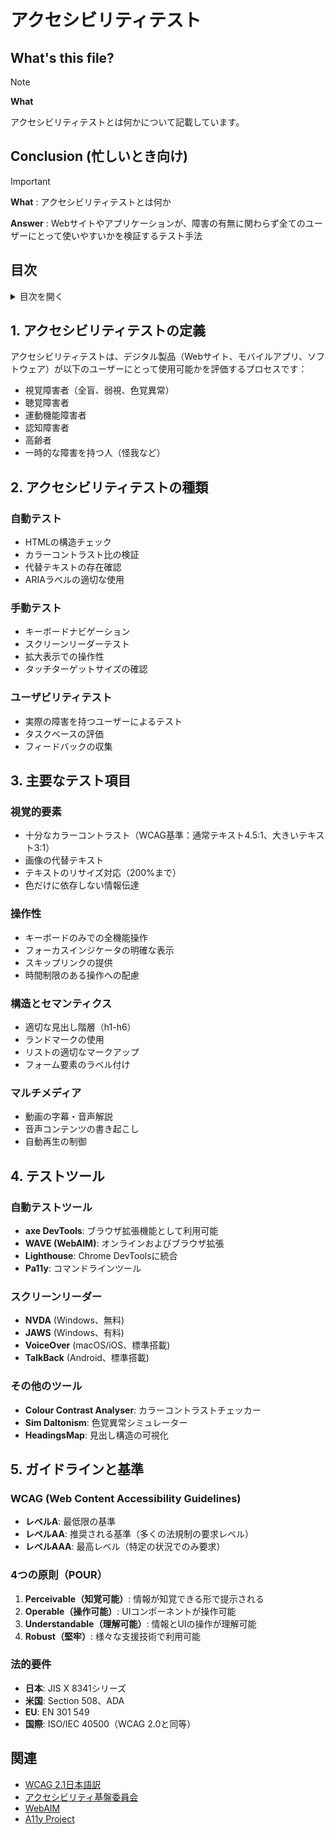 # アクセシビリティテスト

## What's this file?
> [!NOTE]
> **What**
> 
> アクセシビリティテストとは何かについて記載しています。

## Conclusion (忙しいとき向け)
> [!IMPORTANT]
> **What** : アクセシビリティテストとは何か
> 
> **Answer** : Webサイトやアプリケーションが、障害の有無に関わらず全てのユーザーにとって使いやすいかを検証するテスト手法

## 目次

<details>
<summary>目次を開く</summary>

- [1. アクセシビリティテストの定義](#1-アクセシビリティテストの定義)
- [2. アクセシビリティテストの種類](#2-アクセシビリティテストの種類)
- [3. 主要なテスト項目](#3-主要なテスト項目)
- [4. テストツール](#4-テストツール)
- [5. ガイドラインと基準](#5-ガイドラインと基準)

</details>

## 1. アクセシビリティテストの定義

アクセシビリティテストは、デジタル製品（Webサイト、モバイルアプリ、ソフトウェア）が以下のユーザーにとって使用可能かを評価するプロセスです：

- 視覚障害者（全盲、弱視、色覚異常）
- 聴覚障害者
- 運動機能障害者
- 認知障害者
- 高齢者
- 一時的な障害を持つ人（怪我など）

## 2. アクセシビリティテストの種類

### 自動テスト
- HTMLの構造チェック
- カラーコントラスト比の検証
- 代替テキストの存在確認
- ARIAラベルの適切な使用

### 手動テスト
- キーボードナビゲーション
- スクリーンリーダーテスト
- 拡大表示での操作性
- タッチターゲットサイズの確認

### ユーザビリティテスト
- 実際の障害を持つユーザーによるテスト
- タスクベースの評価
- フィードバックの収集

## 3. 主要なテスト項目

### 視覚的要素
- 十分なカラーコントラスト（WCAG基準：通常テキスト4.5:1、大きいテキスト3:1）
- 画像の代替テキスト
- テキストのリサイズ対応（200%まで）
- 色だけに依存しない情報伝達

### 操作性
- キーボードのみでの全機能操作
- フォーカスインジケータの明確な表示
- スキップリンクの提供
- 時間制限のある操作への配慮

### 構造とセマンティクス
- 適切な見出し階層（h1-h6）
- ランドマークの使用
- リストの適切なマークアップ
- フォーム要素のラベル付け

### マルチメディア
- 動画の字幕・音声解説
- 音声コンテンツの書き起こし
- 自動再生の制御

## 4. テストツール

### 自動テストツール
- **axe DevTools**: ブラウザ拡張機能として利用可能
- **WAVE (WebAIM)**: オンラインおよびブラウザ拡張
- **Lighthouse**: Chrome DevToolsに統合
- **Pa11y**: コマンドラインツール

### スクリーンリーダー
- **NVDA** (Windows、無料)
- **JAWS** (Windows、有料)
- **VoiceOver** (macOS/iOS、標準搭載)
- **TalkBack** (Android、標準搭載)

### その他のツール
- **Colour Contrast Analyser**: カラーコントラストチェッカー
- **Sim Daltonism**: 色覚異常シミュレーター
- **HeadingsMap**: 見出し構造の可視化

## 5. ガイドラインと基準

### WCAG (Web Content Accessibility Guidelines)
- **レベルA**: 最低限の基準
- **レベルAA**: 推奨される基準（多くの法規制の要求レベル）
- **レベルAAA**: 最高レベル（特定の状況でのみ要求）

### 4つの原則（POUR）
1. **Perceivable（知覚可能）**: 情報が知覚できる形で提示される
2. **Operable（操作可能）**: UIコンポーネントが操作可能
3. **Understandable（理解可能）**: 情報とUIの操作が理解可能
4. **Robust（堅牢）**: 様々な支援技術で利用可能

### 法的要件
- **日本**: JIS X 8341シリーズ
- **米国**: Section 508、ADA
- **EU**: EN 301 549
- **国際**: ISO/IEC 40500（WCAG 2.0と同等）

## 関連
- [WCAG 2.1日本語訳](https://waic.jp/translations/WCAG21/)
- [アクセシビリティ基盤委員会](https://waic.jp/)
- [WebAIM](https://webaim.org/)
- [A11y Project](https://www.a11yproject.com/)